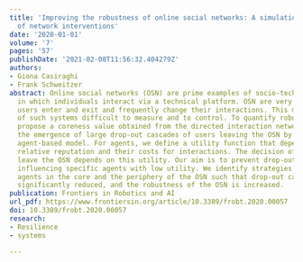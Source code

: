 ```yaml
---
title: 'Improving the robustness of online social networks: A simulation approach
  of network interventions'
date: '2020-01-01'
volume: '7'
pages: '57'
publishDate: '2021-02-08T11:56:32.404279Z'
authors:
- Giona Casiraghi
- Frank Schweitzer
abstract: Online social networks (OSN) are prime examples of socio-technical systems
  in which individuals interact via a technical platform. OSN are very volatile because
  users enter and exit and frequently change their interactions. This makes the robustness
  of such systems difficult to measure and to control. To quantify robustness, we
  propose a coreness value obtained from the directed interaction network. We study
  the emergence of large drop-out cascades of users leaving the OSN by means of an
  agent-based model. For agents, we define a utility function that depends on their
  relative reputation and their costs for interactions. The decision of agents to
  leave the OSN depends on this utility. Our aim is to prevent drop-out cascades by
  influencing specific agents with low utility. We identify strategies to control
  agents in the core and the periphery of the OSN such that drop-out cascades are
  significantly reduced, and the robustness of the OSN is increased.
publication: Frontiers in Robotics and AI
url_pdf: https://www.frontiersin.org/article/10.3389/frobt.2020.00057
doi: 10.3389/frobt.2020.00057
research:
- Resilience
- systems

---
```

